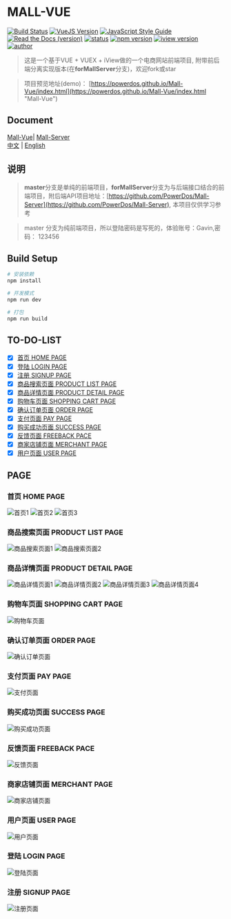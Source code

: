 # MALL-VUE
[![Build Status](https://travis-ci.com/PowerDos/Mall-Vue.svg?branch=master)](https://travis-ci.com/PowerDos/Mall-Vue)
[![VueJS Version](https://img.shields.io/badge/VueJS-v2.5-green.svg?style=flat-square)](https://vuejs.org/)
[![JavaScript Style Guide](https://img.shields.io/badge/code_style-standard-brightgreen.svg)](https://standardjs.com)
[![Read the Docs (version)](https://img.shields.io/readthedocs/pip/stable.svg)](https://github.com/PowerDos/Mall-Vue)
[![status](https://img.shields.io/badge/Mall--Vue-maintain-brightgreen.svg)](https://standardjs.com)
[![npm version](https://img.shields.io/badge/npm-v5.5.1-brightgreen.svg)](https://standardjs.com)
[![iview version](https://img.shields.io/badge/iview-2.13.1-brightgreen.svg)](https://standardjs.com)
[![author](https://img.shields.io/badge/author-Gavin-brightgreen.svg)](https://standardjs.com)

> 这是一个基于VUE + VUEX + iView做的一个电商网站前端项目, 附带前后端分离实现版本(在**forMallServer**分支)，欢迎fork或star


> 项目预览地址(demo)： [https://powerdos.github.io/Mall-Vue/index.html](https://powerdos.github.io/Mall-Vue/index.html "Mall-Vue")

## Document
[Mall-Vue](https://github.com/PowerDos/Mall-Vue/blob/master/README.md)|
[Mall-Server](https://github.com/PowerDos/Mall-Vue/blob/forMallServerSpringBoot/Mall-server/README.md)<br>
[中文](https://github.com/PowerDos/Mall-Vue/blob/master/README-ZH.md) | [English](https://github.com/PowerDos/Mall-Vue/blob/master/README.md)

## 说明
> **master**分支是单纯的前端项目，**forMallServer**分支为与后端接口结合的前端项目，附后端API项目地址：[https://github.com/PowerDos/Mall-Server](https://github.com/PowerDos/Mall-Server), 本项目仅供学习参考


> master 分支为纯前端项目，所以登陆密码是写死的，体验账号：Gavin,密码： 123456

## Build Setup

``` bash
# 安装依赖
npm install

# 开发模式
npm run dev

# 打包
npm run build
```

## TO-DO-LIST
- [x] [首页 HOME PAGE](#首页-home-page)
- [x] [登陆 LOGIN PAGE](#登陆-login-page)
- [x] [注册 SIGNUP PAGE](#注册-signup-page)
- [x] [商品搜索页面 PRODUCT LIST PAGE](#商品搜索页面-product-list-page)
- [x] [商品详情页面 PRODUCT DETAIL PAGE](#商品详情页面-product-detail-page)
- [x] [购物车页面 SHOPPING CART PAGE](#购物车页面-shopping-cart-page)
- [x] [确认订单页面 ORDER PAGE](#确认订单页面-order-page)
- [x] [支付页面 PAY PAGE](#支付页面-pay-page)
- [x] [购买成功页面 SUCCESS PAGE](#购买成功页面-success-page)
- [x] [反馈页面 FREEBACK PACE](#%E5%8F%8D%E9%A6%88%E9%A1%B5%E9%9D%A2-freeback-page)
- [x] [商家店铺页面 MERCHANT PAGE](#商家店铺页面-merchant-page)
- [x] [用户页面 USER PAGE](#用户页面-user-page)

## PAGE

### 首页 HOME PAGE
![首页1](https://i.imgur.com/cNtx70M.png)
![首页2](https://i.imgur.com/ju5lfUc.png)
![首页3](https://i.imgur.com/K8MMYGq.png)

### 商品搜索页面 PRODUCT LIST PAGE
![商品搜索页面1](https://i.imgur.com/Wu7TJ4G.png)
![商品搜索页面2](https://i.imgur.com/ZTDRB2X.png)

### 商品详情页面 PRODUCT DETAIL PAGE
![商品详情页面1](https://i.imgur.com/0SQxUCN.png)
![商品详情页面2](https://i.imgur.com/kBiQM9O.png)
![商品详情页面3](https://i.imgur.com/aERYRmX.png)
![商品详情页面4](https://i.imgur.com/vRpvcvj.png)

### 购物车页面 SHOPPING CART PAGE
![购物车页面](https://i.imgur.com/m5tftN7.png)

### 确认订单页面 ORDER PAGE
![确认订单页面](https://i.imgur.com/iNM3CQH.png)

### 支付页面 PAY PAGE
![支付页面](https://i.imgur.com/4OdCynR.png)

### 购买成功页面 SUCCESS PAGE
![购买成功页面](https://i.imgur.com/tOATGZP.png)

### 反馈页面 FREEBACK PACE
![反馈页面](https://i.imgur.com/fbOZAH8.png)

### 商家店铺页面 MERCHANT PAGE
![商家店铺页面](https://i.imgur.com/Zgu54lw.png)

### 用户页面 USER PAGE
![用户页面](https://i.imgur.com/ttCwhyT.png)

### 登陆 LOGIN PAGE
![登陆页面](https://i.imgur.com/d16GjOi.png)

### 注册 SIGNUP PAGE
![注册页面](https://i.imgur.com/no4Cb65.png)
